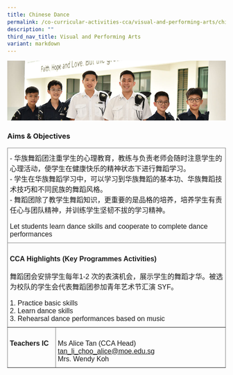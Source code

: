```yaml
---
title: Chinese Dance
permalink: /co-curricular-activities-cca/visual-and-performing-arts/chinese-dance/
description: ""
third_nav_title: Visual and Performing Arts
variant: markdown
---
```

![](/images/Website%20Banners%20Subpage/948x260%20masterhead%20-%20Co%20Curricular%20Activities4.jpg)

### Aims &amp; Objectives

<style type="text/css">
.tg  {border-collapse:collapse;border-spacing:0;}
.tg td{border-color:black;border-style:solid;border-width:1px;font-family:Arial, sans-serif;font-size:16px;
  overflow:hidden;padding:10px 5px;word-break:normal;}
.tg th{border-color:black;border-style:solid;border-width:1px;font-family:Arial, sans-serif;font-size:16px;
  font-weight:normal;overflow:hidden;padding:10px 5px;word-break:normal;}
.tg .tg-0pky{border-color:inherit;text-align:left;vertical-align:top}
</style>
<table class="tg">
<thead>
  <tr>
    <th class="tg-0pky" colspan="2"><span style="font-weight:bold">    </span>- 华族舞蹈团注重学生的心理教育，教练与负责老师会随时注意学生的心理活动，使学生在健康快乐的精神状态下进行舞蹈学习。<br>
			- 学生在华族舞蹈学习中，可以学习到华族舞蹈的基本功、华族舞蹈技术技巧和不同民族的舞蹈风格。<br>
			- 舞蹈团除了教学生舞蹈知识，更重要的是品格的培养，培养学生有责任心与团队精神，并训练学生坚韧不拔的学习精神。<br>
			<br><span style="font-weight:400;font-style:normal">Let students learn dance skills and cooperate to complete dance performances
			</span>
		</th>
  </tr>
</thead>
<tbody>
  <tr>
    <td class="tg-0pky" colspan="2"><br><span style="font-weight:bold;font-style:normal">CCA Highlights (Key Programmes Activities)<br></span><br>
			<span style="font-weight:400;font-style:normal">舞蹈团会安排学生每年1-2 次的表演机会，展示学生的舞蹈才华。被选为校队的学生会代表舞蹈团参加青年艺术节汇演 SYF。</span><br><br>
			<span style="font-weight:400;font-style:normal"> 1. </span>Practice basic skills<br>
			2. Learn dance skills<br>
			3. Rehearsal dance performances based on music<br>
		</td>
  </tr>
  <tr>
     <td class="tg-0pky"><br><span style="font-weight:bold">Teachers IC</span></td>
    <td class="tg-0pky"><br><span style="font-weight:normal;font-style:normal">Ms Alice Tan (CCA Head) </span><a href="mailto:tan_li_choo_alice@moe.edu.sg" target="_blank" rel="noopener noreferrer">tan_li_choo_alice@moe.edu.sg</a>
			<br><span style="font-weight:normal">Mrs. Wendy Koh
</span></td>
  </tr>
</tbody>
</table>